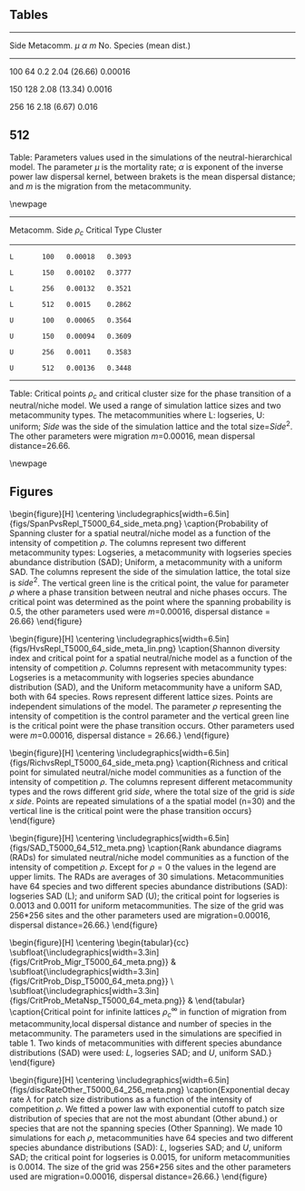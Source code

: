 ## Tables 

-------------------------------------------------------
  Side   Metacomm.     $\mu$   $\alpha$        $m$
         No. Species           (mean dist.)       
------- ------------- ------- -------------- ----------  
   100            64     0.2   2.04 (26.66)    0.00016    

   150           128     	     2.08 (13.34)    0.0016     

   256            16     	     2.18 (6.67)     0.016      

   512                                              
-------------------------------------------------------

Table: Parameters values used in the simulations of the neutral-hierarchical model. The parameter $\mu$ is the mortality rate; $\alpha$ is exponent of the inverse power law dispersal kernel, between brakets is the mean dispersal distance; and $m$ is the migration from the metacommunity. 

\newpage

-------------------------------------
 Metacomm.  Side  $\rho_c$  Critical
  Type                       Cluster 
---------- ------ -------- ----------
    L       100   0.00018   0.3093   

    L       150   0.00102   0.3777   

    L       256   0.00132   0.3521   

    L       512   0.0015    0.2862   

    U       100   0.00065   0.3564   

    U       150   0.00094   0.3609   

    U       256   0.0011    0.3583   

    U       512   0.00136   0.3448   
-------------------------------------

Table: Critical points $\rho_c$ and critical cluster size for the phase transition of a neutral/niche model. We used a range of simulation lattice sizes and two metacommunity types. The metacommunities  where L: logseries, U: uniform; *Side* was the side of the simulation lattice and the total size=$Side^2$. The other parameters were migration $m$=0.00016, mean dispersal distance=26.66. 

\newpage


## Figures

\begin{figure}[H]
\centering
\includegraphics[width=6.5in]{figs/SpanPvsRepl_T5000_64_side_meta.png}
\caption{Probability of Spanning cluster for a spatial neutral/niche model as a function of the intensity of competition $\rho$. The columns represent two different metacommunity types: Logseries, a metacommunity with logseries species abundance distribution (SAD); Uniform, a metacommunity with a uniform SAD. The columns represent the side of the simulation lattice, the total size is $side^2$.  The vertical green line is the critical point,  the value for parameter $\rho$ where a phase transition between neutral and niche phases occurs. The critical point was determined as the point where the spanning probability is 0.5, the other parameters used were $m$=0.00016, dispersal distance = 26.66}
\end{figure}


\begin{figure}[H]
\centering
\includegraphics[width=6.5in]{figs/HvsRepl_T5000_64_side_meta_lin.png}
\caption{Shannon diversity index and critical point for a spatial neutral/niche model  as a function of the intensity of competition $\rho$. Columns represent with metacommunity types: Logseries is a metacommunity with logseries species abundance distribution (SAD), and the Uniform metacommunity have a uniform SAD, both with 64 species. Rows represent different lattice sizes. Points are independent simulations of the model. The parameter $\rho$ representing the intensity of competition is the control parameter and the vertical green line is the critical point were the phase transition occurs. Other parameters used were $m$=0.00016, dispersal distance = 26.66.}
\end{figure}


\begin{figure}[H]
\centering
\includegraphics[width=6.5in]{figs/RichvsRepl_T5000_64_side_meta.png}
\caption{Richness and critical point for simulated neutral/niche model communities as a function of the intensity of competition $\rho$. The columns represent different metacommunity types and the rows different grid *side*, where the total size of the grid is *side x side*. Points are repeated simulations of a the spatial model (n=30) and the vertical line is the critical point were the phase transition occurs}
\end{figure}

\begin{figure}[H]
\centering
\includegraphics[width=6.5in]{figs/SAD_T5000_64_512_meta.png}
\caption{Rank abundance diagrams (RADs) for simulated neutral/niche model communities as a function of the intensity of competition $\rho$. Except for $\rho=0$ the values in the legend are upper limits. The RADs are averages of 30 simulations. Metacommunities have 64 species and two different species abundance distributions (SAD): logseries SAD (L); and uniform SAD (U); the critical point for logseries is 0.0013 and 0.0011 for uniform metacommunities. The size of the grid was 256*256 sites and the other parameters used are migration=0.00016, dispersal distance=26.66.}
\end{figure}


\begin{figure}[H]
\centering
\begin{tabular}{cc}
\subfloat{\includegraphics[width=3.3in]{figs/CritProb_Migr_T5000_64_meta.png}} &
\subfloat{\includegraphics[width=3.3in]{figs/CritProb_Disp_T5000_64_meta.png}} \\
\subfloat{\includegraphics[width=3.3in]{figs/CritProb_MetaNsp_T5000_64_meta.png}} &
\end{tabular}
\caption{Critical point for infinite lattices $\rho_c^\infty$ in function of migration from metacommunity,local dispersal distance and number of species in the metacommunity. The parameters used in the simulations are specified in table 1. Two kinds of metacommunities with different species abundance distributions (SAD) were used: *L*, logseries SAD; and *U*, uniform SAD.}
\end{figure}


\begin{figure}[H]
\centering
\includegraphics[width=6.5in]{figs/discRateOther_T5000_64_256_meta.png}
\caption{Exponential decay rate $\lambda$ for patch size distributions as a function of the intensity of competition $\rho$. We fitted a power law with exponential cutoff to patch size distribution of species that are not the most abundant (Other abund.) or species that are not the spanning species (Other Spanning). We made 10 simulations for each $\rho$, metacommunities have 64 species and two different species abundance distributions (SAD): *L*, logseries SAD; and *U*, uniform SAD; the critical point for logseries is 0.0015, for uniform metacommunities is 0.0014. The size of the grid was 256*256 sites and the other parameters used are migration=0.00016, dispersal distance=26.66.}
\end{figure}
